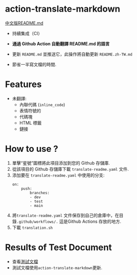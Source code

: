 # action-translate-markdown

[中文版README.md](README.zh-TW.md)

* 持續集成（CI）

* **通過 Github Action 自動翻譯 README.md 的語言**

* 更新 `README.md` 並推送它，此操作將自動更新 `README.zh-TW.md`

* 節省一半寫文檔的時間.

# Features

* 未翻譯:
    * 內聯代碼 (`inline_code`)
    * 表情符號的
    * 代碼塊
    * HTML 標籤
    * 鏈接

# How to use ?

1. 單擊“星號”圖標將此項目添加到您的 Github 存儲庫.
2. 從該項目的 Github 存儲庫下載 `translate-readme.yaml` 文件.
3. 添加要在 `translate-readme.yaml` 中使用的分支:
    ```
    on:
        push:
            branches:
            - dev
            - test
            - main
    ```
4. 將`translate-readme.yaml` 文件保存到自己的倉庫中，在目錄`.github/workflows/.` 這是Github Actions 存放的地方.
5. 下載 `translation.sh`

# Results of Test Document

* 查看[測試文檔](https://github.com/Lin-jun-xiang/vscode-extensions-best/tree/main)
* 測試文檔使用`action-translate-markdown`更新.

